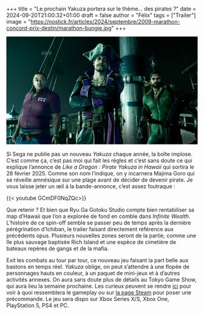 +++
title = "Le prochain Yakuza portera sur le thème… des pirates ?"
date = 2024-09-20T21:00:32+01:00
draft = false
author = "Félix"
tags = ["Trailer"]
image = "https://nostick.fr/articles/2024/septembre/2009-marathon-concord-prix-destin/marathon-bungie.jpg"
+++

![Like a Dragon : Pirate Yakuza in Hawaii](yakuza.jpg) 

Si Sega ne publie pas un nouveau *Yakuza* chaque année, la boîte implose. C’est comme ça, c’est pas moi qui fait les règles et c’est sans doute ce qui explique l’annonce de *Like a Dragon : Pirate Yakuza in Hawaii* qui sortira le 28 février 2025. Comme son nom l’indique, on y incarnera Majima Goro qui se réveille amnésique sur une plage avant de décider de devenir pirate. Je vous laisse jeter un œil à la bande-annonce, c’est assez foutraque :

{{< youtube GCmDF0NqZQc>}}

Que retenir ? Et bien que Ryu Ga Gotoku Studio compte bien rentabiliser sa map d’Hawaii que l’on a explorée de fond en comble dans *Infinite Wealth*. L’histoire de ce spin-off semble se passer peu de temps après la dernière pérégrination d’Ichiban, le trailer faisant directement référence aux précédents opus. Plusieurs nouvelles zones seront de la partie, comme une île plus sauvage baptisée Rich Island et une espèce de cimetière de bateaux repères de gangs et de la mafia.

Exit les combats au tour par tour, ce nouveau jeu faisant la part belle aux bastons en temps réel. *Yakuza* oblige, on peut s’attendre à une flopée de personnages hauts en couleur, à un paquet de mini-jeux et à d’autres activités annexes. On aura sans doute plus de détails au Tokyo Game Show, qui aura lieu la semaine prochaine. Les curieux peuvent se rendre [ici](https://www.youtube.com/watch?v=T6aJQ9hDFxk) pour voir à quoi ressemblera le gameplay ou sur [la page Steam](https://store.steampowered.com/app/3061810/Like_a_Dragon_Pirate_Yakuza_in_Hawaii/) pour poser une précommande. Le jeu sera dispo sur Xbox Series X/S, Xbox One, PlayStation 5, PS4 et PC.